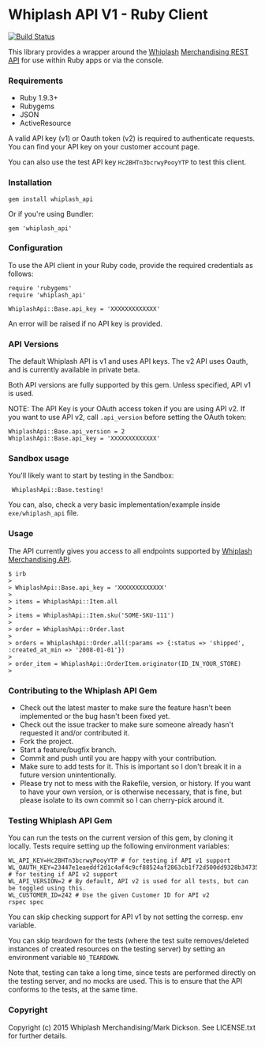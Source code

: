 Whiplash API V1 - Ruby Client
================================

[![Build Status](https://travis-ci.org/nikhgupta/whiplash_api.svg?branch=master)](https://travis-ci.org/nikhgupta/whiplash_api)

This library provides a wrapper around the [Whiplash][whiplash] [Merchandising REST API][api] for use within Ruby apps or via the console.

### Requirements

- Ruby 1.9.3+
- Rubygems
- JSON
- ActiveResource

A valid API key (v1) or Oauth token (v2) is required to authenticate requests. You can find your API key on your customer account page. 

You can also use the test API key `Hc2BHTn3bcrwyPooyYTP` to test this client.

### Installation

```
gem install whiplash_api 
```

Or if you're using Bundler:

```
gem 'whiplash_api'
```

### Configuration

To use the API client in your Ruby code, provide the required credentials as follows:

```
require 'rubygems'
require 'whiplash_api'

WhiplashApi::Base.api_key = 'XXXXXXXXXXXXX'
```
An error will be raised if no API key is provided.

### API Versions

The default Whiplash API is v1 and uses API keys. The v2 API uses Oauth, and is currently available in private beta. 

Both API versions are fully supported by this gem. Unless specified, API v1 is used.

NOTE: The API Key is your OAuth access token if you are using API v2. If you want to use API v2, call `.api_version` before setting the OAuth token:

```
WhiplashApi::Base.api_version = 2
WhiplashApi::Base.api_key = 'XXXXXXXXXXXXX'
```

### Sandbox usage

You'll likely want to start by testing in the Sandbox:

```
 WhiplashApi::Base.testing!
```

You can, also, check a very basic implementation/example inside `exe/whiplash_api` file.

### Usage

The API currently gives you access to all endpoints supported by [Whiplash][whiplash] [Merchandising API][api].

```
$ irb
>
> WhiplashApi::Base.api_key = 'XXXXXXXXXXXXX'
>
> items = WhiplashApi::Item.all
>
> items = WhiplashApi::Item.sku('SOME-SKU-111')
>
> order = WhiplashApi::Order.last
>
> orders = WhiplashApi::Order.all(:params => {:status => 'shipped', :created_at_min => '2008-01-01'})
>
> order_item = WhiplashApi::OrderItem.originator(ID_IN_YOUR_STORE)
>
```

### Contributing to the Whiplash API Gem
 
* Check out the latest master to make sure the feature hasn't been implemented or the bug hasn't been fixed yet.
* Check out the issue tracker to make sure someone already hasn't requested it and/or contributed it.
* Fork the project.
* Start a feature/bugfix branch.
* Commit and push until you are happy with your contribution.
* Make sure to add tests for it. This is important so I don't break it in a future version unintentionally.
* Please try not to mess with the Rakefile, version, or history. If you want to have your own version, or is otherwise necessary, that is fine, but please isolate to its own commit so I can cherry-pick around it.

### Testing Whiplash API Gem

You can run the tests on the current version of this gem, by cloning it
locally. Tests require setting up the following environment variables:

```
WL_API_KEY=Hc2BHTn3bcrwyPooyYTP # for testing if API v1 support
WL_OAUTH_KEY=23447e1eaeddf2d1c4af4c9cf88524af2863cb1f72d500dd9328b34735a3f3b0 # for testing if API v2 support
WL_API_VERSION=2 # By default, API v2 is used for all tests, but can be toggled using this.
WL_CUSTOMER_ID=242 # Use the given Customer ID for API v2
rspec spec
```

You can skip checking support for API v1 by not setting the corresp. env
variable.

You can skip teardown for the tests (where the test suite
removes/deleted instances of created resources on the testing server) by
setting an environment variable `NO_TEARDOWN`.

Note that, testing can take a long time, since tests are performed
directly on the testing server, and no mocks are used. This is to ensure
that the API conforms to the tests, at the same time.

### Copyright

Copyright (c) 2015 Whiplash Merchandising/Mark Dickson. See LICENSE.txt for further details.


  [whiplash]: https://www.whiplashmerch.com/
  [api]: https://www.whiplashmerch.com/developers/api
  [app]: https://github.com/ideaoforder/whiplash-rails-example
